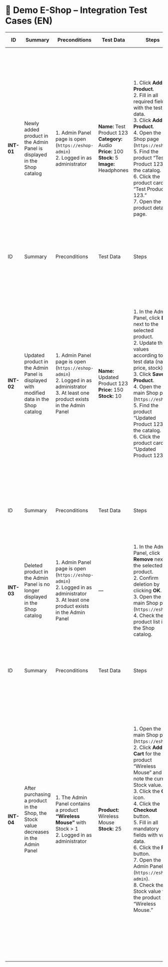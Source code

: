 # 🔄 Demo E-Shop – Integration Test Cases (EN)

| ID | Summary | Preconditions | Test Data | Steps | Expected Result |
|----|----------|----------------|------------|--------|------------------|
| **INT-01** | Newly added product in the Admin Panel is displayed in the Shop catalog | 1. Admin Panel page is open (`https://eshop-admin`) <br> 2. Logged in as administrator | **Name:** Test Product 123 <br> **Category:** Audio <br> **Price:** 100 <br> **Stock:** 5 <br> **Image:** Headphones | 1. Click **Add Product**. <br> 2. Fill in all required fields with the test data. <br> 3. Click **Add Product**. <br> 4. Open the Shop page (`https://eshop`). <br> 5. Find the product “Test Product 123” in the catalog. <br> 6. Click the product card “Test Product 123.” <br> 7. Open the product detail page. | 1. “Add New Product” form opens. <br> 2. Data is accepted. <br> 3. The product is saved and displayed in the product list in the Admin Panel. <br> 4. The main Shop page loads successfully. <br> 5. The new product is visible in the Shop catalog. <br> 6. Product detail displays all entered data. <br> 7. Product appears with correct name, price, stock, and image. |
| ID | Summary | Preconditions | Test Data | Steps | Expected Result |
| **INT-02** | Updated product in the Admin Panel is displayed with modified data in the Shop catalog | 1. Admin Panel page is open (`https://eshop-admin`) <br> 2. Logged in as administrator <br> 3. At least one product exists in the Admin Panel | **Name:** Updated Product 123 <br> **Price:** 150 <br> **Stock:** 10 | 1. In the Admin Panel, click **Edit** next to the selected product. <br> 2. Update the values according to the test data (name, price, stock). <br> 3. Click **Save Product**. <br> 4. Open the main Shop page (`https://eshop`). <br> 5. Find the product “Updated Product 123” in the catalog. <br> 6. Click the product card “Updated Product 123.” | 1. The **Edit Product** form opens with pre-filled product data. <br> 2. Updated data is accepted and displayed in the form. <br> 3. The product is saved and visible in the Admin Panel product list. <br> 4. The main Shop page loads successfully. <br> 5. The updated product is visible in the Shop catalog. <br> 6. The product appears in the Shop catalog with the new name, price, and stock values. |
| ID | Summary | Preconditions | Test Data | Steps | Expected Result |
| **INT-03** | Deleted product in the Admin Panel is no longer displayed in the Shop catalog | 1. Admin Panel page is open (`https://eshop-admin`) <br> 2. Logged in as administrator <br> 3. At least one product exists in the Admin Panel | — | 1. In the Admin Panel, click **Remove** next to the selected product. <br> 2. Confirm deletion by clicking **OK**. <br> 3. Open the main Shop page (`https://eshop`). <br> 4. Check the product list in the Shop catalog. | 1. A confirmation modal window appears. <br> 2. The product is removed from the product list in the Admin Panel. <br> 3. The main Shop page loads successfully. <br> 4. The deleted product is no longer visible in the Shop catalog. |
| ID | Summary | Preconditions | Test Data | Steps | Expected Result |
| **INT-04** | After purchasing a product in the Shop, the Stock value decreases in the Admin Panel | 1. The Admin Panel contains a product **“Wireless Mouse”** with Stock > 1 <br> 2. Logged in as administrator | **Product:** Wireless Mouse <br> **Stock:** 25 | 1. Open the main Shop page (`https://eshop`). <br> 2. Click **Add to Cart** for the product “Wireless Mouse” and note the current Stock value. <br> 3. Click the **Cart** icon. <br> 4. Click the **Checkout** button. <br> 5. Fill in all mandatory fields with valid data. <br> 6. Click the **Pay** button. <br> 7. Open the Admin Panel (`https://eshop-admin`). <br> 8. Check the Stock value for the product “Wireless Mouse.” | 1. The main Shop page loads successfully, and the product “Wireless Mouse” is visible. <br> 2. The product is added to the cart, and the Stock value is recorded. <br> 3. The cart opens showing the product list. <br> 4. The Checkout page opens. <br> 5. The **Pay** button is active. <br> 6. The order is successfully completed, and the **Order Confirmed** page appears. <br> 7. The Admin Panel opens successfully. <br> 8. The Stock value decreases by 1 compared to the previous value. |



